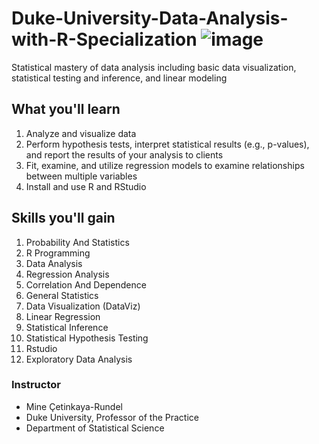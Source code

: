 # Duke-University-Data-Analysis-with-R-Specialization ![image](https://github.com/garynth41/Duke-University-Data-Analysis-with-R-Specialization/assets/45762811/0ee8edd1-b359-48a9-ac6a-95e10f17c7f6)

Statistical mastery of data analysis including basic data visualization, statistical testing and inference, and linear modeling

## What you'll learn
1. Analyze and visualize data
2. Perform hypothesis tests, interpret statistical results (e.g., p-values), and report the results of your analysis to clients
3. Fit, examine, and utilize regression models to examine relationships between multiple variables
4. Install and use R and RStudio

## Skills you'll gain
1. Probability And Statistics
2. R Programming
3. Data Analysis
4. Regression Analysis
5. Correlation And Dependence
6. General Statistics
7. Data Visualization (DataViz)
8. Linear Regression
9. Statistical Inference
10. Statistical Hypothesis Testing
11. Rstudio
12. Exploratory Data Analysis

### Instructor
- Mine Çetinkaya-Rundel
- Duke University, Professor of the Practice
- Department of Statistical Science
